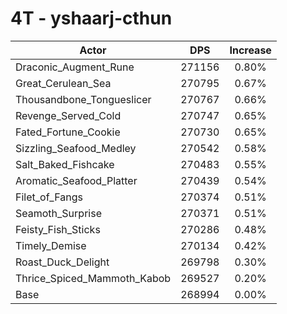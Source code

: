 # 4T - yshaarj-cthun
| Actor | DPS | Increase |
|---|:---:|:---:|
|Draconic_Augment_Rune|271156|0.80%|
|Great_Cerulean_Sea|270795|0.67%|
|Thousandbone_Tongueslicer|270767|0.66%|
|Revenge_Served_Cold|270747|0.65%|
|Fated_Fortune_Cookie|270730|0.65%|
|Sizzling_Seafood_Medley|270542|0.58%|
|Salt_Baked_Fishcake|270483|0.55%|
|Aromatic_Seafood_Platter|270439|0.54%|
|Filet_of_Fangs|270374|0.51%|
|Seamoth_Surprise|270371|0.51%|
|Feisty_Fish_Sticks|270286|0.48%|
|Timely_Demise|270134|0.42%|
|Roast_Duck_Delight|269798|0.30%|
|Thrice_Spiced_Mammoth_Kabob|269527|0.20%|
|Base|268994|0.00%|

